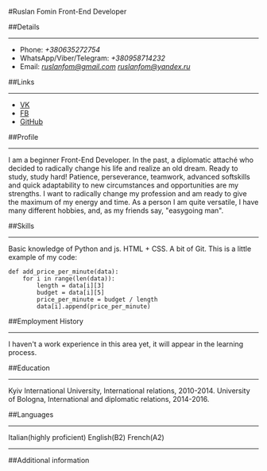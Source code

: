 #Ruslan Fomin
Front-End Developer

##Details

---

- Phone: _+380635272754_
- WhatsApp/Viber/Telegram: _+380958714232_
- Email: *ruslanfom@gmail.com ruslanfom@yandex.ru*

##Links

---

- [VK](https://vk.com/bepjiyckoh)
- [FB](https://www.facebook.com/pyJIeT/)
- [GitHub](https://github.com/RuslanFom)

##Profile

---

I am a beginner Front-End Developer. In the past, a diplomatic attaché who decided to radically change his life and realize an old dream. Ready to study, study hard! Patience, perseverance, teamwork, advanced softskills and quick adaptability to new circumstances and opportunities are my strengths. I want to radically change my profession and am ready to give the maximum of my energy and time. As a person I am quite versatile, I have many different hobbies, and, as my friends say, "easygoing man".

##Skills

---

Basic knowledge of Python and js. HTML + CSS. A bit of Git.
This is a little example of my code:

```
def add_price_per_minute(data):
    for i in range(len(data)):
        length = data[i][3]
        budget = data[i][5]
        price_per_minute = budget / length
        data[i].append(price_per_minute)
```

##Employment History

---

I haven't a work experience in this area yet, it will appear in the learning process.

##Education

---

Kyiv International University, International relations, 2010-2014.
University of Bologna, International and diplomatic relations, 2014-2016.

##Languages

---

Italian(highly proficient)
English(B2)
French(A2)

---

##Additional information
